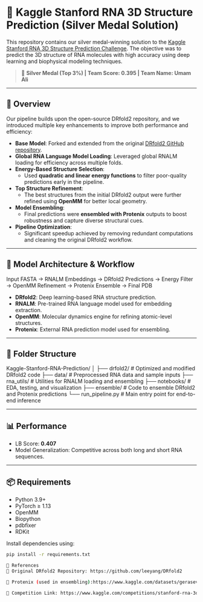 # 🧬 Kaggle Stanford RNA 3D Structure Prediction (Silver Medal Solution)

This repository contains our silver medal-winning solution to the [Kaggle Stanford RNA 3D Structure Prediction Challenge](https://www.kaggle.com/competitions/stanford-ribonanza-rna-folding/overview). The objective was to predict the 3D structure of RNA molecules with high accuracy using deep learning and biophysical modeling techniques.

> 🥈 **Silver Medal (Top 3%) | Team Score: 0.395 | Team Name: Umam Ali**

---

## 🚀 Overview

Our pipeline builds upon the open-source DRfold2 repository, and we introduced multiple key enhancements to improve both performance and efficiency:

- **Base Model**: Forked and extended from the original [DRfold2 GitHub repository](https://github.com/leeyang/DRfold2).
- **Global RNA Language Model Loading**: Leveraged global RNALM loading for efficiency across multiple folds.
- **Energy-Based Structure Selection**:
  - Used **quadratic and linear energy functions** to filter poor-quality predictions early in the pipeline.
- **Top Structure Refinement**:
  - The best structures from the initial DRfold2 output were further refined using **OpenMM** for better local geometry.
- **Model Ensembling**:
  - Final predictions were **ensembled with Protenix** outputs to boost robustness and capture diverse structural cues.
- **Pipeline Optimization**:
  - Significant speedup achieved by removing redundant computations and cleaning the original DRfold2 workflow.

---

## 🧪 Model Architecture & Workflow
Input FASTA → RNALM Embeddings → DRfold2 Predictions → Energy Filter → OpenMM Refinement → Protenix Ensemble → Final PDB

- **DRfold2**: Deep learning-based RNA structure prediction.
- **RNALM**: Pre-trained RNA language model used for embedding extraction.
- **OpenMM**: Molecular dynamics engine for refining atomic-level structures.
- **Protenix**: External RNA prediction model used for ensembling.

---

## 📁 Folder Structure
Kaggle-Stanford-RNA-Prediction/
│
├── drfold2/ # Optimized and modified DRfold2 code
├── data/ # Preprocessed RNA data and sample inputs
├── rna_utils/ # Utilities for RNALM loading and ensembling
├── notebooks/ # EDA, testing, and visualization
├── ensemble/ # Code to ensemble DRfold2 and Protenix predictions
└── run_pipeline.py # Main entry point for end-to-end inference

---

## 📊 Performance

- LB Score: **0.407**
- Model Generalization: Competitive across both long and short RNA sequences.

---

## 📦 Requirements

- Python 3.9+
- PyTorch ≥ 1.13
- OpenMM
- Biopython
- pdbfixer
- RDKit

Install dependencies using:

```bash
pip install -r requirements.txt

🔗 References
🔬 Original DRfold2 Repository: https://github.com/leeyang/DRfold2

🧠 Protenix (used in ensembling):https://www.kaggle.com/datasets/geraseva/protenix-checkpoints

🧾 Competition Link: https://www.kaggle.com/competitions/stanford-rna-3d-folding

